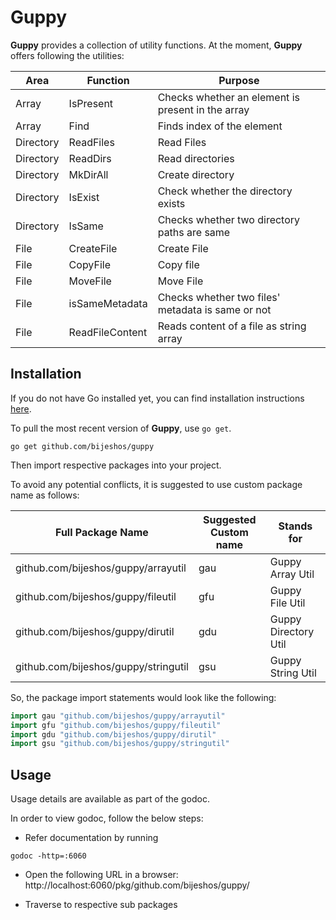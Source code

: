 # Guppy

**Guppy** provides a collection of utility functions. 
At the moment, **Guppy** offers following the utilities:

|Area|Function|Purpose|
|---|---|---|
|Array|IsPresent|Checks whether an element is present in the array|
|Array|Find|Finds index of the element|
|Directory|ReadFiles|Read Files|
|Directory|ReadDirs|Read directories|
|Directory|MkDirAll|Create directory|
|Directory|IsExist|Check whether the directory exists|
|Directory|IsSame|Checks whether two directory paths are same|
|File|CreateFile|Create File|
|File|CopyFile|Copy file|
|File|MoveFile|Move File|
|File|isSameMetadata|Checks whether two files' metadata is same or not|
|File|ReadFileContent|Reads content of a file as string array|


## Installation

If you do not have Go installed yet, you can find installation instructions
[here](https://golang.org/doc/install).

To pull the most recent version of **Guppy**, use `go get`.

```
go get github.com/bijeshos/guppy
```

Then import respective packages into your project.

To avoid any potential conflicts, it is suggested to use custom package name as follows:

|Full Package Name|Suggested Custom name|Stands for|
|---|---|---|
|github.com/bijeshos/guppy/arrayutil|gau| Guppy Array Util|
|github.com/bijeshos/guppy/fileutil|gfu| Guppy File Util|
|github.com/bijeshos/guppy/dirutil|gdu| Guppy Directory Util|
|github.com/bijeshos/guppy/stringutil|gsu| Guppy String Util|

So, the package import statements would look like the following:

```go
import gau "github.com/bijeshos/guppy/arrayutil"
import gfu "github.com/bijeshos/guppy/fileutil"
import gdu "github.com/bijeshos/guppy/dirutil"
import gsu "github.com/bijeshos/guppy/stringutil"
```

## Usage
Usage details are available as part of the godoc. 

In order to view godoc, follow the below steps:
- Refer documentation by running 
```
godoc -http=:6060
```
- Open the following URL in a browser:
http://localhost:6060/pkg/github.com/bijeshos/guppy/
  
- Traverse to respective sub packages
